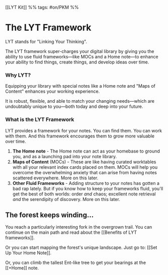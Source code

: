[[LYT Kit]] %% tags: #on/PKM %%
# The LYT Framework
LYT stands for "Linking Your Thinking".

The LYT framework super-charges your digital library by giving you the ability to use fluid frameworks—like MOCs and a Home note—to enhance your ability to find things, create things, and develop ideas over time.

### Why LYT?
Equipping your library with special notes like a Home note and "Maps of Content" enhances your working experience.

It is robust, flexible, and able to match your changing needs—which are undoubtably unique to you—both today and deep into your future.

### What is the LYT Framework
LYT provides a framework for your notes. You can find them. You can work with them. And this framework encourages them to grow more valuable over time.

1. **The Home note** - The Home note can act as your homebase to ground you, and as a launching pad into your note library.
2. **Maps of Content** (MOCs) - These are like having curated worktables with all your relevant index cards placed on them. MOCs will help you overcome the overwhelming anxiety that can arise from having notes scattered everywhere. More on this later.
3. **Other Fluid Frameworks** -  Adding structure to your notes has gotten a bad rap lately. But if you know how to keep your frameworks fluid, you'll get the best of both worlds: order *and* chaos; excellent note retrieval *and* the serendipity of discovery. More on this later. <!--with fluid structures, The LYT Framework emphasizes linked frameworks.-->

## The forest keeps winding...
You reach a particularly interesting fork in the overgrown trail. You can continue on the main path and read about the [[Benefits of LYT frameworks]].

Or you can start mapping the forest's unique landscape. Just go to: [[Set Up Your Home Note]].

Or, you can climb the tallest Ent-like tree to get your bearings at the [[+Home]] note.
